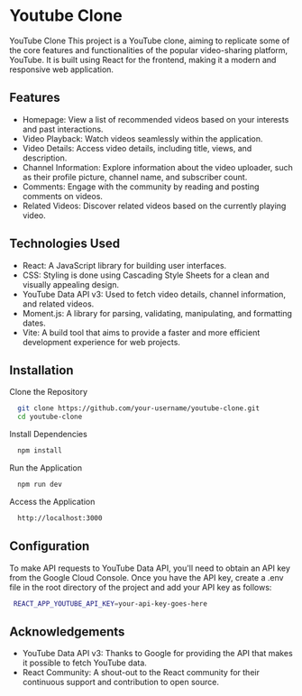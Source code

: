
# Youtube Clone


YouTube Clone
This project is a YouTube clone, aiming to replicate some of the core features and functionalities of the popular video-sharing platform, YouTube. It is built using React for the frontend, making it a modern and responsive web application.



## Features

- Homepage: View a list of recommended videos based on your interests and past interactions.
- Video Playback: Watch videos seamlessly within the application.
- Video Details: Access video details, including title, views, and description.
- Channel Information: Explore information about the video uploader, such as their profile picture, channel name, and subscriber count.
- Comments: Engage with the community by reading and posting comments on videos.
- Related Videos: Discover related videos based on the currently playing video.
## Technologies Used

- React: A JavaScript library for building user interfaces.
- CSS: Styling is done using Cascading Style Sheets for a clean and visually appealing design.
- YouTube Data API v3: Used to fetch video details, channel information, and related videos.
- Moment.js: A library for parsing, validating, manipulating, and formatting dates.
- Vite: A build tool that aims to provide a faster and more efficient development experience for web projects.
## Installation

Clone the Repository

```bash
  git clone https://github.com/your-username/youtube-clone.git
  cd youtube-clone
```
    
Install Dependencies

```bash
  npm install

```

Run the Application


```bash
  npm run dev

```

Access the Application

```bash
  http://localhost:3000

```



## Configuration

To make API requests to YouTube Data API, you'll need to obtain an API key from the Google Cloud Console. Once you have the API key, create a .env file in the root directory of the project and add your API key as follows:

```bash
 REACT_APP_YOUTUBE_API_KEY=your-api-key-goes-here

```
## Acknowledgements

 - YouTube Data API v3: Thanks to Google for providing the API that makes it possible to fetch YouTube data.
- React Community: A shout-out to the React community for their continuous support and contribution to open source.

